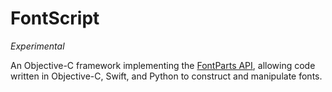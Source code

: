 #  FontScript

_Experimental_

An Objective-C framework implementing the [FontParts API](http://fontparts.readthedocs.io/), allowing
code written in Objective-C, Swift, and Python to construct and manipulate fonts. 
